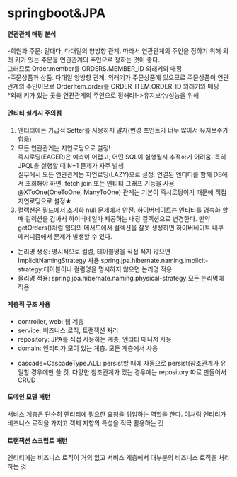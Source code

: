 # springboot&JPA

#### 연관관계 매핑 분석  
-회원과 주문: 일대다, 다대일의 양방향 관계. 따라서 연관관계의 주인을 정하기 위해 외래 키가 있는 주문을 연관관계의 주인으로 정하는 것이 좋다.  
그러므로 Order.member를 ORDERS.MEMBER_ID 외래키와 매핑  
-주문상품과 상품: 다대일 양방향 관계. 외래키가 주문상품에 있으므로 주문상품이 연관관계의 주인이므로 OrderItem.order를 ORDER_ITEM.ORDER_ID 외래키와 매핑  
*외래 키가 있는 곳을 연관관계의 주인으로 정해라!->유지보수/성능을 위해  
#### 엔티티 설계시 주의점  
1. 엔티티에는 가급적 Setter를 사용하지 말자(변경 포인트가 너무 많아서 유지보수가 힘듦)  
2. 모든 연관관게는 지연로딩으로 설정!  
   즉시로딩(EAGER)은 예측이 어렵고, 어떤 SQL이 실행될지 추적하기 어려움. 특히 JPQL을 실행할 때    N+1 문제가 자주 발생  
   실무에서 모든 연관관계는 지연로딩(LAZY)으로 설정. 연결된 엔티티를 함께 DB에서 조회해야 하면,    fetch join 또는 엔티티 그래프 기능을 사용  
   @XToOne(OneToOne, ManyToOne) 관계는 기본이 즉시로딩이기 때문에 직접 지연로딩으로 설정★
3. 컬렉션은 필드에서 초기화
   null 문제에서 안전. 하이버네이트는 엔티티를 영속화 할 때 컬렉션을 감싸서 하이버네잍가 제공하는 내장 컬렉션으로 변경한다.
   만약 getOrders()처럼 임의의 메서드에서 컬렉션을 잘못 생성하면 하이버네이트 내부 메커니즘에서 문제가 발생할 수 있다.
+ 논리명 생성: 명시적으로 컬럼, 테이블명을 직접 적지 않으면 ImplicitNamingStrategy 사용
  spring.jpa.hibernate.naming.implicit-strategy:테이블이나 컬럼명을 명시하지 않으면 논리명 적용
+ 물리명 적용: spring.jpa.hibernate.naming.physical-strategy:모든 논리명에 적용
#### 계층적 구조 사용  
- controller, web: 웹 계층
- service: 비즈니스 로직, 트랜잭션 처리
- repository: JPA를 직접 사용하는 계층, 엔티티 매니저 사용
- domain: 엔티티가 모여 있는 계층. 모든 계층에서 사용
* cascade=CascadeType.ALL: persist할 때에 자동으로 persist(참조관계가 유일할 경우에만 쓸 것. 다양한 참조관계가 있는 경우에는 repository 따로 만들어서 CRUD
#### 도메인 모델 패턴  
 서비스 계층은 단순히 엔티티에 필요한 요청을 위임하는 역할을 한다. 이처럼 엔티티가 비즈니스 로직을 가지고 객체 지향의 특성을 적극 활용하는 것  
#### 트랜잭션 스크립트 패턴  
 엔티티에는 비즈니스 로직이 거의 없고 서비스 계층에서 대부분의 비즈니스 로직을 처리하는 것  
 

